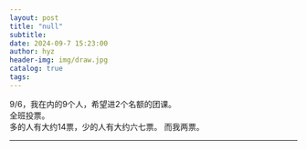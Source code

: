 ```yaml
---
layout: post
title: "null"
subtitle: 
date: 2024-09-7 15:23:00
author: hyz
header-img: img/draw.jpg
catalog: true
tags:
---
```

9/6，我在内的9个人，希望进2个名额的团课。<br>
全班投票。<br>
多的人有大约14票，少的人有大约六七票。
而我两票。

---
